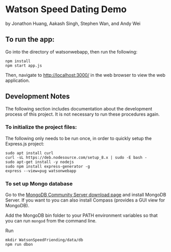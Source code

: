 # Watson Speed Dating Demo
by Jonathon Huang, Aakash Singh, Stephen Wan, and Andy Wei

## To run the app:
Go into the directory of watsonwebapp, then run the following:
```
npm install
npm start app.js
```
Then, navigate to [http://localhost:3000/](http://localhost:3000/) in the web browser to view the web application.

## Development Notes
The following section includes documentation about the development process of this project. It is not necessary to run these procedures again.

### To initialize the project files:
The following only needs to be run once, in order to quickly setup the Express.js project:
```
sudo apt install curl
curl -sL https://deb.nodesource.com/setup_8.x | sudo -E bash -
sudo apt-get install -y nodejs
sudo npm install express-generator -g
express --view=pug watsonwebapp
```

### To set up Mongo database
Go to the [MongoDB Community Server download page](https://www.mongodb.com/download-center?initial=true#community) and install MongoDB Server. If you want to you can also install Compass (provides a GUI view for MongoDB).

Add the MongoDB bin folder to your PATH environment variables so that you can run ```mongod``` from the command line.

Run
```
mkdir WatsonSpeedFriending/data/db
npm run dbon
```
